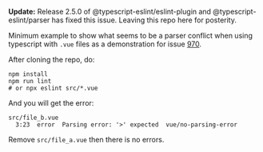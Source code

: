 **Update:** Release 2.5.0 of @typescript-eslint/eslint-plugin and
@typescript-eslint/parser has fixed this issue. Leaving this repo here for
posterity.

Minimum example to show what seems to be a parser conflict when using
typescript with `.vue` files as a demonstration for issue
[970](https://github.com/vuejs/eslint-plugin-vue/issues/970).

After cloning the repo, do:

```
npm install
npm run lint
# or npx eslint src/*.vue
```

And you will get the error:

```
src/file_b.vue
  3:23  error  Parsing error: '>' expected  vue/no-parsing-error
```

Remove `src/file_a.vue` then there is no errors.
